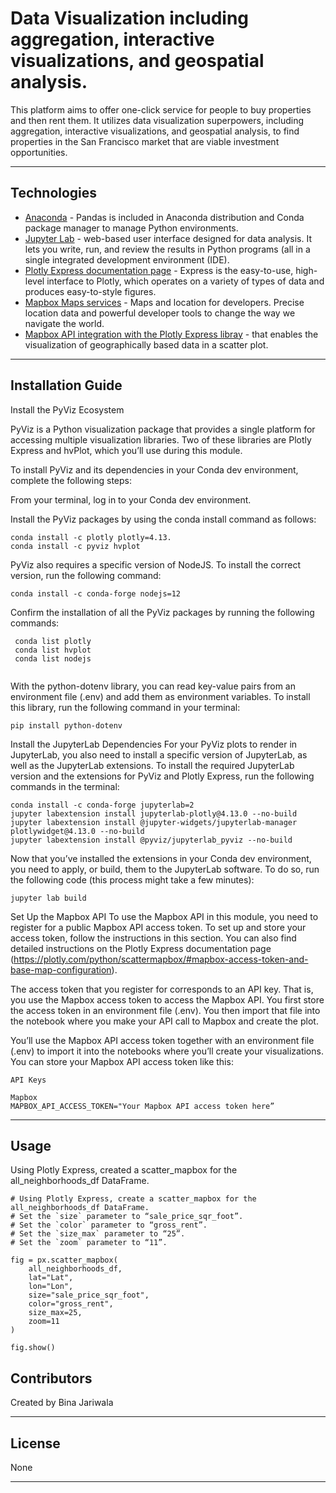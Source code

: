 # Data Visualization including aggregation, interactive visualizations, and geospatial analysis.
This platform aims to offer one-click service for people to buy properties and then rent them. It utilizes data visualization superpowers, including aggregation, interactive visualizations, and geospatial analysis, to find properties in the San Francisco market that are viable investment opportunities.

---
## Technologies
- [Anaconda](https://www.anaconda.com/products/individual) - Pandas is included in Anaconda distribution and Conda package manager to manage Python environments.
- [Jupyter Lab](https://jupyter.org/) - web-based user interface designed for data analysis. It lets you write, run, and review the results in Python programs (all in a single integrated development environment (IDE).
- [Plotly Express documentation page](https://plotly.com/python/scattermapbox/#mapbox-access-token-and-base-map-configurationPlotly) - Express is the easy-to-use, high-level interface to Plotly, which operates on a variety of types of data and produces easy-to-style figures.
- [Mapbox Maps services](https://docs.mapbox.com/) - Maps and location for developers. Precise location data and powerful developer tools to change the way we navigate the world.
- [Mapbox API integration with the Plotly Express libray](https://plotly.com/python/scattermapbox/) - that enables the visualization of geographically based data in a scatter plot.

---
## Installation Guide

Install the PyViz Ecosystem

PyViz is a Python visualization package that provides a single platform for accessing multiple visualization libraries. Two of these libraries are Plotly Express and hvPlot, which you’ll use during this module.

To install PyViz and its dependencies in your Conda dev environment, complete the following steps:

From your terminal, log in to your Conda dev environment.

Install the PyViz packages by using the conda install command as follows:

```
conda install -c plotly plotly=4.13.
conda install -c pyviz hvplot

```

PyViz also requires a specific version of NodeJS. To install the correct version, run the following command:

```
conda install -c conda-forge nodejs=12

```

Confirm the installation of all the PyViz packages by running the following commands:

```
 conda list plotly
 conda list hvplot
 conda list nodejs
 
```

With the python-dotenv library, you can read key-value pairs from an environment file (.env) and add them as environment variables.
To install this library, run the following command in your terminal:

```
pip install python-dotenv

```

Install the JupyterLab Dependencies
For your PyViz plots to render in JupyterLab, you also need to install a specific version of JupyterLab, as well as the JupyterLab extensions. To install the required JupyterLab version and the extensions for PyViz and Plotly Express, run the following commands in the terminal:

```
conda install -c conda-forge jupyterlab=2
jupyter labextension install jupyterlab-plotly@4.13.0 --no-build
jupyter labextension install @jupyter-widgets/jupyterlab-manager plotlywidget@4.13.0 --no-build
jupyter labextension install @pyviz/jupyterlab_pyviz --no-build

```

Now that you’ve installed the extensions in your Conda dev environment, you need to apply, or build, them to the JupyterLab software. To do so, run the following code (this process might take a few minutes):

```
jupyter lab build

```

Set Up the Mapbox API
To use the Mapbox API in this module, you need to register for a public Mapbox API access token. To set up and store your access token, follow the instructions in this section. You can also find detailed instructions on the Plotly Express documentation page (https://plotly.com/python/scattermapbox/#mapbox-access-token-and-base-map-configuration).

The access token that you register for corresponds to an API key. That is, you use the Mapbox access token to access the Mapbox API. You first store the access token in an environment file (.env). You then import that file into the notebook where you make your API call to Mapbox and create the plot.

You’ll use the Mapbox API access token together with an environment file (.env) to import it into the notebooks where you’ll create your visualizations. You can store your Mapbox API access token like this:

```
API Keys

Mapbox
MAPBOX_API_ACCESS_TOKEN="Your Mapbox API access token here”

```

---

## Usage

Using Plotly Express, created a scatter_mapbox for the all_neighborhoods_df DataFrame. 


```
# Using Plotly Express, create a scatter_mapbox for the all_neighborhoods_df DataFrame.
# Set the `size` parameter to “sale_price_sqr_foot”.
# Set the `color` parameter to “gross_rent”.
# Set the `size_max` parameter to “25”.
# Set the `zoom` parameter to “11”.

fig = px.scatter_mapbox(
    all_neighborhoods_df,
    lat="Lat",
    lon="Lon",
    size="sale_price_sqr_foot",
    color="gross_rent",
    size_max=25,
    zoom=11
)

fig.show()

```

## Contributors

Created by Bina Jariwala

---

## License

None

---
